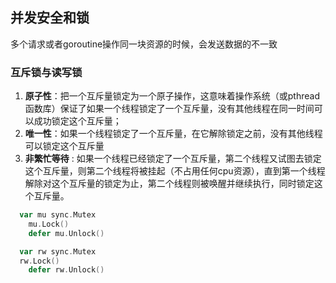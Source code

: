 ## 并发安全和锁

多个请求或者goroutine操作同一块资源的时候，会发送数据的不一致

### 互斥锁与读写锁

1. **原子性**：把一个互斥量锁定为一个原子操作，这意味着操作系统（或pthread函数库）保证了如果一个线程锁定了一个互斥量，没有其他线程在同一时间可以成功锁定这个互斥量；
2. **唯一性**：如果一个线程锁定了一个互斥量，在它解除锁定之前，没有其他线程可以锁定这个互斥量
3. **非繁忙等待** : 如果一个线程已经锁定了一个互斥量，第二个线程又试图去锁定这个互斥量，则第二个线程将被挂起（不占用任何cpu资源），直到第一个线程解除对这个互斥量的锁定为止，第二个线程则被唤醒并继续执行，同时锁定这个互斥量。



```go
  var mu sync.Mutex
	mu.Lock()
	defer mu.Unlock()

  var rw sync.Mutex
  rw.Lock()
	defer rw.Unlock()
```

